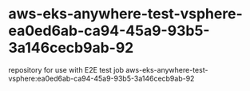 # aws-eks-anywhere-test-vsphere-ea0ed6ab-ca94-45a9-93b5-3a146cecb9ab-92
repository for use with E2E test job aws-eks-anywhere-test-vsphere:ea0ed6ab-ca94-45a9-93b5-3a146cecb9ab-92
